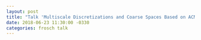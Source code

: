 ```yaml
---
layout: post
title: "Talk 'Multiscale Discretizations and Coarse Spaces Based on ACMS' at the DD25 conference, St. John's, Canada"
date: 2018-06-23 11:30:00 -0330
categories: frosch talk
---
```

